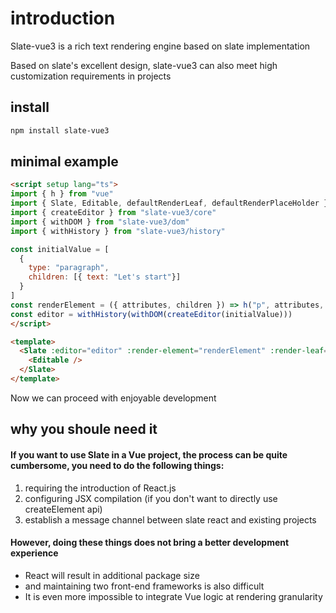 # introduction

Slate-vue3 is a rich text rendering engine based on slate implementation

Based on slate's excellent design, slate-vue3 can also meet high customization requirements in projects

## install

```bash
npm install slate-vue3
```

## minimal example

```html
<script setup lang="ts">
import { h } from "vue"
import { Slate, Editable, defaultRenderLeaf, defaultRenderPlaceHolder } from "slate-vue3"
import { createEditor } from "slate-vue3/core"
import { withDOM } from "slate-vue3/dom"
import { withHistory } from "slate-vue3/history"

const initialValue = [
  {
    type: "paragraph",
    children: [{ text: "Let's start"}]
  }
]
const renderElement = ({ attributes, children }) => h("p", attributes, children)
const editor = withHistory(withDOM(createEditor(initialValue)))
</script>

<template>
  <Slate :editor="editor" :render-element="renderElement" :render-leaf="defaultRenderLeaf" :render-placeholder="defaultRenderPlaceHolder">
    <Editable />
  </Slate>
</template>
```

Now we can proceed with enjoyable development

## why you shoule need it

#### If you want to use Slate in a Vue project, the process can be quite cumbersome, you need to do the following things:

1. requiring the introduction of React.js
2. configuring JSX compilation (if you don't want to directly use createElement api)
3. establish a message channel between slate react and existing projects

#### However, doing these things does not bring a better development experience

- React will result in additional package size
- and maintaining two front-end frameworks is also difficult
- It is even more impossible to integrate Vue logic at rendering granularity
